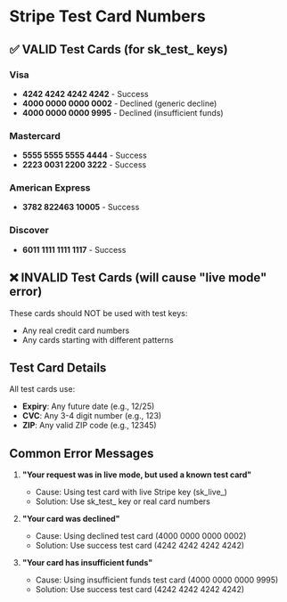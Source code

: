 # Stripe Test Card Numbers

## ✅ VALID Test Cards (for sk_test_ keys)

### Visa
- **4242 4242 4242 4242** - Success
- **4000 0000 0000 0002** - Declined (generic decline)
- **4000 0000 0000 9995** - Declined (insufficient funds)

### Mastercard
- **5555 5555 5555 4444** - Success
- **2223 0031 2200 3222** - Success

### American Express
- **3782 822463 10005** - Success

### Discover
- **6011 1111 1111 1117** - Success

## ❌ INVALID Test Cards (will cause "live mode" error)

These cards should NOT be used with test keys:
- Any real credit card numbers
- Any cards starting with different patterns

## Test Card Details

All test cards use:
- **Expiry**: Any future date (e.g., 12/25)
- **CVC**: Any 3-4 digit number (e.g., 123)
- **ZIP**: Any valid ZIP code (e.g., 12345)

## Common Error Messages

1. **"Your request was in live mode, but used a known test card"**
   - Cause: Using test card with live Stripe key (sk_live_)
   - Solution: Use sk_test_ key or real card numbers

2. **"Your card was declined"**
   - Cause: Using declined test card (4000 0000 0000 0002)
   - Solution: Use success test card (4242 4242 4242 4242)

3. **"Your card has insufficient funds"**
   - Cause: Using insufficient funds test card (4000 0000 0000 9995)
   - Solution: Use success test card (4242 4242 4242 4242)



